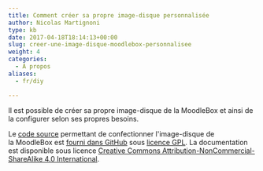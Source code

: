 ```yaml
---
title: Comment créer sa propre image-disque personnalisée
author: Nicolas Martignoni
type: kb
date: 2017-04-18T18:14:13+00:00
slug: creer-une-image-disque-moodlebox-personnalisee
weight: 4
categories:
  - À propos
aliases:
  - fr/diy

---
```

Il est possible de créer sa propre image-disque de la MoodleBox et ainsi de la configurer selon ses propres besoins.

Le [code source][1] permettant de confectionner l'image-disque de la MoodleBox est [fourni dans GitHub][1] sous [licence GPL][2]. La documentation est disponible sous licence [Creative Commons Attribution-NonCommercial-ShareAlike 4.0 International][3].

 [1]: https://github.com/moodlebox/moodlebox
 [2]: https://www.gnu.org/licenses/gpl-3.0.fr.html
 [3]: https://creativecommons.org/licenses/by-nc-sa/4.0/
